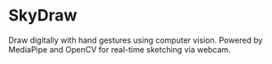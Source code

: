 # SkyDraw
Draw digitally with hand gestures using computer vision. Powered by MediaPipe and OpenCV for real-time sketching via webcam.
